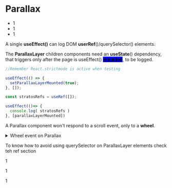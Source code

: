 # Parallax

* 1
* 1
* 1

A single **useEffect()** can log DOM **userRef**()/querySelector() elements.&#x20;

The **ParallaxLayer** children components need an **useState**() dependency, that triggers only after the page is useEffect() <mark style="background-color:blue;">**mounted**</mark>, to be logged.

```jsx
//Remember React.strictmode is active when testing

useEffect(() => {
  setParallaxLayerMounted(true); 
}, []);

const stratosRefs = useRef([]);

useEffect(()=> {
  console.log( stratosRefs )
}, [parallaxLayerMounted])
```

A Parallax component won't respond to a scroll event, only to a **wheel**.

<details>

<summary>Wheel event on Parallax</summary>

On useRef() \<Parallax/>

```jsx
//We 100vh Parallax in case the Parallax doesn't adapt to the screen
const parallaxRef = useRef(); 

useEffect(()=> {
  window.addEventListener('wheel', handleWheelEvent);
  
  return () => {
    if (parallaxRef.current) {
      parallaxRef.current.removeEventListener('wheel', handleWheelEvent);
    }
  };
}, [])

const handleWheelEvent = (index) => {
  const {container, current} = parallaxRef.current;
  const scrollpercent = 
    current / (container.current.scrollHeight - window.innerHeight)
  console.log(scrollpercent);
};

<div className="App">
  <Parallax pages={2} ref={parallaxRef} style={{ height: "100vh" }}>
    <ParallaxLayer offset={0}>
      <div ref={(ref) => (stratosRefs.current[0] = ref)}>
        <h1>This is the moment he became</h1>
      </div>
    </ParallaxLayer>
    ...
  </Parallax>
</div>
```

1

1

1

</details>

To know how to avoid using querySelector on ParallaxLayer elements check teh ref section

1

1

1

